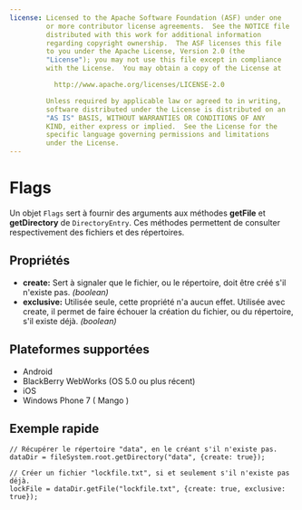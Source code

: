 ```yaml
---
license: Licensed to the Apache Software Foundation (ASF) under one
         or more contributor license agreements.  See the NOTICE file
         distributed with this work for additional information
         regarding copyright ownership.  The ASF licenses this file
         to you under the Apache License, Version 2.0 (the
         "License"); you may not use this file except in compliance
         with the License.  You may obtain a copy of the License at

           http://www.apache.org/licenses/LICENSE-2.0

         Unless required by applicable law or agreed to in writing,
         software distributed under the License is distributed on an
         "AS IS" BASIS, WITHOUT WARRANTIES OR CONDITIONS OF ANY
         KIND, either express or implied.  See the License for the
         specific language governing permissions and limitations
         under the License.
---
```


Flags
=====

Un objet `Flags` sert à fournir des arguments aux méthodes __getFile__ et __getDirectory__ de `DirectoryEntry`. Ces méthodes permettent de consulter respectivement des fichiers et des répertoires.

Propriétés
----------

- __create:__ Sert à signaler que le fichier, ou le répertoire, doit être créé s'il n'existe pas. _(boolean)_
- __exclusive:__ Utilisée seule, cette propriété n'a aucun effet. Utilisée avec create, il permet de faire échouer la création du fichier, ou du répertoire, s'il existe déjà. _(boolean)_

Plateformes supportées
----------------------

- Android
- BlackBerry WebWorks (OS 5.0 ou plus récent)
- iOS
- Windows Phone 7 ( Mango )

Exemple rapide
--------------

    // Récupérer le répertoire "data", en le créant s'il n'existe pas.
    dataDir = fileSystem.root.getDirectory("data", {create: true});

    // Créer un fichier "lockfile.txt", si et seulement s'il n'existe pas déjà.
    lockFile = dataDir.getFile("lockfile.txt", {create: true, exclusive: true});
